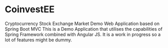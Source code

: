 # CoinvestEE
Cryptocurrency Stock Exchange Market Demo Web Application based on Spring Boot MVC
This is a Demo Application that utilises the capabilities of Spring Framework combined with Angular JS. It is a work in progress so a lot
of features might be dummy. 
